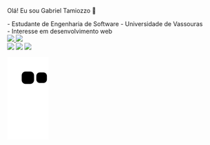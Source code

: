Olá! Eu sou Gabriel Tamiozzo 👋

<div>
- Estudante de Engenharia de Software - Universidade de Vassouras
  <br>
- Interesse em desenvolvimento web
  
</div>

 <div>
  <a href="https://github.com/GabrielT98">
  <img height="180em" src="https://github-readme-stats.vercel.app/api?username=GabrielT98&show_icons=true&theme=dracula&include_all_commits=true&count_private=true"/>
  <img height="180em" src="https://github-readme-stats.vercel.app/api/top-langs/?username=GabrielT98&layout=compact&langs_count=7&theme=dracula"/>
</div>

  <div> 
  <a href="https://www.instagram.com/gabriel_tamiozzo" target="_blank"><img src="https://img.shields.io/badge/-Instagram-%23E4405F?style=for-the-badge&logo=instagram&logoColor=white" target="_blank"></a>
  <a href = "mailto:tamiozzo98@gmail.com"><img src="https://img.shields.io/badge/-Gmail-%23333?style=for-the-badge&logo=gmail&logoColor=white" target="_blank"></a>
  <a href="https://www.linkedin.com/in/gabriel-tamiozzo-59a3681a2" target="_blank"><img src="https://img.shields.io/badge/-LinkedIn-%230077B5?style=for-the-badge&logo=linkedin&logoColor=white" target="_blank"></a> 
 
  ![Snake animation](https://github.com/rafaballerini/rafaballerini/blob/output/github-contribution-grid-snake.svg)
 
</div>
